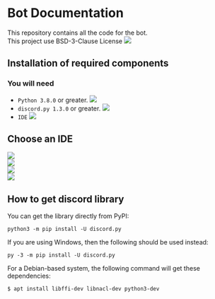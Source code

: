 # Bot Documentation
This repository contains all the code for the bot. <br>
This project use BSD-3-Clause License <a href='LICENSE'><img src='https://raster.shields.io/badge/Read-LICENSE-orange.png'></a>


## Installation of required components

### You will need
- `Python 3.8.0` or greater. <a href='https://www.python.org/downloads/'><img src='https://raster.shields.io/badge/Download-Python-brightgreen.png'></a>
- `discord.py 1.3.0` or greater.  <a href='#how-to-get-discord-library'><img src='https://raster.shields.io/badge/How%20to%20get-discord.py-blue.png'></a>
- `IDE` <a href='#choose-an-ide'><img src='https://raster.shields.io/badge/Choose%20-IDE-blue.png'></a>

## Choose an IDE
<a href='https://atom.io/'><img src='https://raster.shields.io/badge/Download-Atom-brightgreen.png?style=for-the-badge&logo=atom'></a><br>
<a href='https://www.sublimetext.com/3'><img src='https://raster.shields.io/badge/Download-Sublime%20Text-brightgreen.png?style=for-the-badge&logo=sublimetext'></a><br>
<a href='https://code.visualstudio.com/Download'><img src='https://raster.shields.io/badge/Download-Visual%20Studio%20Code-brightgreen.png?style=for-the-badge&logo=vscode'></a><br>
<a href='https://www.jetbrains.com/pycharm/download/'><img src='https://raster.shields.io/badge/Download-PyCharm-brightgreen.png?style=for-the-badge&logo=pycharm'></a>

## How to get **discord** library
You can get the library directly from PyPI: <br>
```text
python3 -m pip install -U discord.py
```

If you are using Windows, then the following should be used instead: <br>
```text
py -3 -m pip install -U discord.py
```

For a Debian-based system, the following command will get these dependencies: <br>
```text
$ apt install libffi-dev libnacl-dev python3-dev
```
